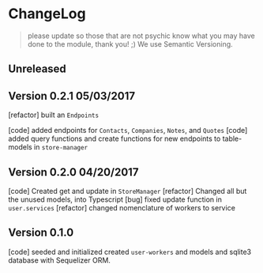 # ChangeLog 
>please update so those that are not psychic know what you may have done to the module, thank you! ;) We use Semantic Versioning.
    
## Unreleased

## Version 0.2.1 05/03/2017
[refactor] built an `Endpoints` 
 
[code] added endpoints for `Contacts`, `Companies`, `Notes`, and `Quotes`
[code] added query functions and create functions for new endpoints to table-models in `store-manager`

## Version 0.2.0 04/20/2017

[code] Created get and update in `StoreManager`
[refactor] Changed all but the unused models, into Typescript
[bug] fixed update function in `user.services` 
[refactor] changed nomenclature of workers to service

## Version 0.1.0
[code] seeded and initialized created `user-workers` and models and sqlite3 database with Sequelizer ORM.